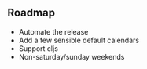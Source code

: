 ## Roadmap

* Automate the release
* Add a few sensible default calendars
* Support cljs
* Non-saturday/sunday weekends

